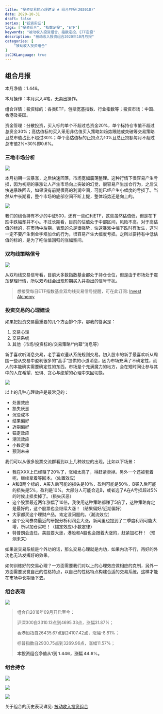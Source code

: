```yaml
---
title: "投资交易的心理建设 # 组合月报(202010)"
date: 2020-10-31
draft: false
series: ["投资实证"]
tags: ["投资组合", "指数定投", "ETF"]
keywords: "被动收入投资组合、指数定投、ETF定投"
description: "被动收入投资组合2020年10月月报"
categories: [
    "被动收入投资组合"
]
isCJKLanguage: true
---
```


## 组合月报

本月净值：1.446。

本月操作：本月买入4笔，无卖出操作。

组合详情：投资标的：各类ETF，包括宽基指数、行业指数等；投资市场：中国、香港及美国。

资金管理：分散投资，买入标的单个不超过总资金20%，单个标持仓市值不超过总资金30%；高估值标的买入采用非估值买入策略如趋势跟随或突破等交易策略且总市值占比不超过30%；单个高估值标的止损点为10%且总止损额每月不超过总市值2%*30%即0.6%。

### 三地市场分析

![](https://img.bmpi.dev/d27d05e9-9763-18ac-1247-bc6bec7c331d.png)

本月初期一波暴涨，之后快速回落，市场宽幅震荡整理。这种行情下很容易产生亏损，因为初期的暴涨让人产生市场向上突破的幻觉，很容易产生加仓行为，之后又快速暴跌回去，如果没有前期很高的利润空间，可能已经产生小幅度的亏损了。当然从中长期看，整个市场的底部空间不断上提，整体趋势还是向上的。

![](https://img.bmpi.dev/b18f7050-17ee-7c06-31b5-369288a16058.png)

我们的组合持有不少的中证500，还有一些红利ETF，这些虽然估值低，但是在下跌中跌幅却并不小。不过长期看，目前的估值处于中部区间，风险不高。对于高估值的标的，在市场中后期，表现的总是很强势，快速暴涨中幅下跌时有发生，这时一定不要产生倒金字塔加仓的行为，很容易产生大幅度亏损。之所以要持有中低估值的标的，是为了吃估值回归的涨幅空间。

### 双均线策略信号

![](https://img.bmpi.dev/c117381a-8f73-ff5a-4e01-ccc14211e921.png)

从双均线交易信号看，目前大多数指数基金都处于持仓仓位，但是由于市场处于震荡整理行情，所以双均线会出现短期买入并卖出的信号干扰。

> 想接受每日ETF指数基金双均线交易信号提醒，可在此订阅: [Invest Alchemy](https://money.i365.tech/)

### 投资交易的心理建设

如果把投资交易最重要的几个方面排个序，那我的答案是：

1. 交易心理
2. 交易系统
3. 其他（市场/投资标的/交易策略/“内幕”消息等）

新手喜欢听消息交易，老手喜欢遵从系统规则交易。初入股市的新手最喜欢听从周围一些从交易中盈利很多的“高手”提供的小道消息，因为市场充满了不确定性，而人的本能确实需要确定性的东西。市场是个充满魔力的地方，会在短时间让参与其中的人在希望、恐惧、贪心与绝望的心理中来回切换。

![](https://img.bmpi.dev/road-to-trade.011.png)

以上的几种心理效应是最常见的：

- 处置效应
- 损失厌恶
- 沉没成本
- 结果偏好
- 近期偏好
- 锚定效应
- 潮流效应
- 小数定律
- 预测未来

我们可以从很多股票交流群看到以上几种效应的出现，比如以下场景：

- 我在XXX上已经赚了20%了，涨幅太高了，得赶紧卖掉。另外一个还被套着呢，继续拿着等回本。（处置效应）
- A和B两个标的，A买入后可能的损失是10%，盈利可能是50%，B买入后可能的损失是5%，盈利是10%。大部分人可能会选B，或者选了A在A亏损超过5%的时候止损卖掉了。（损失厌恶）
- 这个股票最近两年涨幅了10倍，我使用这种策略都赚了5倍了，这种策略肯定是最好的，这个股票也会继续大涨！（结果偏好/近期偏好）
- 大家都买这个理财产品，肯定没问题的。（潮流效应）
- 这个公司券商最近的研报分析利润会大涨，新闻里也提到了二季度利润可能大增，所以加仓买吧！（锚定效应/小数定律）
- 特普朗会连任，美股要大涨，港股和A股也会跟着大涨的，赶紧加杠杆！（预测未来）

如果说交易系统是个外功的话，那么交易心理就是内功，如果内功不行，再好的外功也无法发挥好的效果。

如何训练好的交易心理？一方面需要我们对以上的心理效应做相应的克制，另外一方面需要发觉自己的性格特点，以自己的性格特点构建合适的交易系统，这样才能在市场中长期活下去。

### 组合表现

![](https://img.bmpi.dev/5f98e1c2-ac67-c67a-af57-db7f31015a8c.png)

> 组合自2018年09月开启至今：
> 
> 沪深300自3310.13点到4695.33点，涨幅31.87%；
> 
> 香港恒指自26435.67点到24107.42点，涨幅-8.81%；
> 
> 标普指数自2930.75点到3269.96点，涨幅11.57%；
> 
> **本投资组合净值从1到 1.446，涨幅 44.6%。**

### 组合持仓

![](https://img.bmpi.dev/e45908c3-84d5-0ad3-8919-6ac5939afd01.png)

![](https://img.bmpi.dev/e91b37a4-02e5-f5bc-74c0-6daca02fd3ed.png)

![](https://img.bmpi.dev/7f74d594-53f9-8e35-33a5-53ae3066ee9e.png)

关于组合的历史表现详见: [被动收入投资组合](https://www.notion.so/mdw/e0ed086e701a4d0aaa4839d2c7aa62ea)